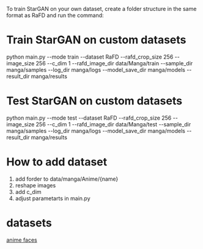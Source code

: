 To train StarGAN on your own dataset, create a folder structure in the same format as RaFD and run the command:

# Train StarGAN on custom datasets
python main.py --mode train --dataset RaFD --rafd_crop_size 256 --image_size 256 --c_dim 1 --rafd_image_dir data/Manga/train --sample_dir manga/samples --log_dir manga/logs --model_save_dir manga/models --result_dir manga/results

# Test StarGAN on custom datasets
python main.py --mode test --dataset RaFD --rafd_crop_size 256 --image_size 256 --c_dim 1 --rafd_image_dir data/Manga/test --sample_dir manga/samples --log_dir manga/logs --model_save_dir manga/models --result_dir manga/results

# How to add dataset 
1. add forder to data/manga/Anime/{name}
2. reshape images
3. add c_dim
4. adjust parametarts in main.py

# datasets
[anime faces](https://www.kaggle.com/soumikrakshit/anime-faces)
